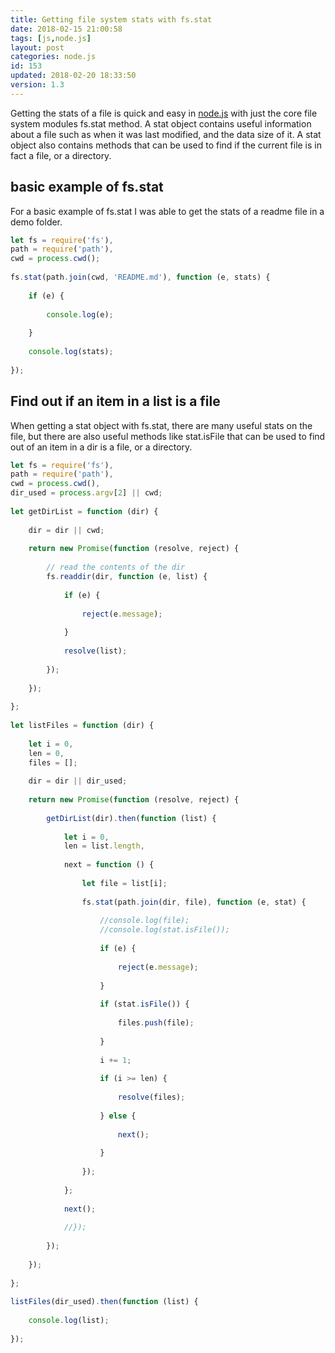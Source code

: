 ```yaml
---
title: Getting file system stats with fs.stat
date: 2018-02-15 21:00:58
tags: [js,node.js]
layout: post
categories: node.js
id: 153
updated: 2018-02-20 18:33:50
version: 1.3
---
```


Getting the stats of a file is quick and easy in [node.js](https://nodejs.org/en) with just the core file system modules fs.stat method. A stat object contains useful information about a file such as when it was last modified, and the data size of it. A stat object also contains methods that can be used to find if the current file is in fact a file, or a directory.

<!-- more -->

## basic example of fs.stat

For a basic example of fs.stat I was able to get the stats of a readme file in a demo folder.

```js
let fs = require('fs'),
path = require('path'),
cwd = process.cwd();
 
fs.stat(path.join(cwd, 'README.md'), function (e, stats) {
 
    if (e) {
 
        console.log(e);
 
    }
 
    console.log(stats);
 
});
```

## Find out if an item in a list is a file

When getting a stat object with fs.stat, there are many useful stats on the file, but there are also useful methods like stat.isFile that can be used to find out of an item in a dir is a file, or a directory.

```js
let fs = require('fs'),
path = require('path'),
cwd = process.cwd(),
dir_used = process.argv[2] || cwd;
 
let getDirList = function (dir) {
 
    dir = dir || cwd;
 
    return new Promise(function (resolve, reject) {
 
        // read the contents of the dir
        fs.readdir(dir, function (e, list) {
 
            if (e) {
 
                reject(e.message);
 
            }
 
            resolve(list);
 
        });
 
    });
 
};
 
let listFiles = function (dir) {
 
    let i = 0,
    len = 0,
    files = [];
 
    dir = dir || dir_used;
 
    return new Promise(function (resolve, reject) {
 
        getDirList(dir).then(function (list) {
 
            let i = 0,
            len = list.length,
 
            next = function () {
 
                let file = list[i];
 
                fs.stat(path.join(dir, file), function (e, stat) {
 
                    //console.log(file);
                    //console.log(stat.isFile());
 
                    if (e) {
 
                        reject(e.message);
 
                    }
 
                    if (stat.isFile()) {
 
                        files.push(file);
 
                    }
 
                    i += 1;
 
                    if (i >= len) {
 
                        resolve(files);
 
                    } else {
 
                        next();
 
                    }
 
                });
 
            };
 
            next();
 
            //});
 
        });
 
    });
 
};
 
listFiles(dir_used).then(function (list) {
 
    console.log(list);
 
});
```
